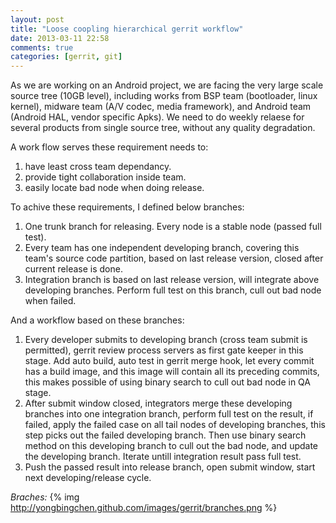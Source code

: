 ```yaml
---
layout: post
title: "Loose coopling hierarchical gerrit workflow"
date: 2013-03-11 22:58
comments: true
categories: [gerrit, git]
---
```


As we are working on an Android project, we are facing the very large scale source tree (10GB level), including works from BSP team (bootloader, linux kernel), midware team (A/V codec, media framework),  and Android team (Android HAL, vendor specific Apks). We need to do weekly relaese for several products from single source tree, without any quality degradation. 

A work flow serves these requirement needs to:

1. have least cross team dependancy.
2. provide tight collaboration inside team.
3. easily locate bad node when doing release.

To achive these requirements, I defined below branches:

1. One trunk branch for releasing. Every node is a stable node (passed full test).
2. Every team has one independent developing branch, covering this team's source code partition, based on last release version, closed after current release is done.
3. Integration branch is based on last release version, will integrate above developing branches. Perform full test on this branch, cull out bad node when failed.

And a workflow based on these branches:

1. Every developer submits to developing branch (cross team submit is permitted), gerrit review process servers as first gate keeper in this stage. Add auto build, auto test in gerrit merge hook, let every commit has a build image, and this image will contain all its preceding commits, this makes possible of using binary search to cull out bad node in QA stage.
2. After submit window closed, integrators merge these developing branches into one integration branch, perform full test on the result, if failed, apply the failed case on all tail nodes of developing branches, this step picks out the failed developing branch. Then use binary search method on this developing branch to cull out the bad node, and update the developing branch. Iterate untill integration result pass full test.
3. Push the passed result into release branch, open submit window, start next developing/release cycle.

*Braches:*
{% img http://yongbingchen.github.com/images/gerrit/branches.png  %}
